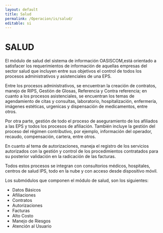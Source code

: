 ```yaml
---
layout: default
title: Salud
permalink: /Operacion/is/salud/
editable: si
---
```


# SALUD


El módulo de salud del sistema de información OASISCOM,está orientado a satisfacer los requerimientos de información de aquellas empresas del sector salud que incluyen entre sus objetivos el control de todos los procesos administrativos y asistenciales de una EPS.  

Entre los procesos administrativos, se encuentran la creación de contratos, manejo de RIPS, Gestión de Glosas, Referencia y Contra referencia; en cuanto a los procesos asistenciales, se encuentran los temas de agendamiento de citas y consultas, laboratorio, hospitalización, enfermería, imágenes estéticas, urgenicas y dispensación de medicamentos, entre otros.  

Por otra parte, gestión de todo el proceso de aseguramiento de los afiliados a las EPS y todos los procesos de afiliación.  También incluye la gestión del proceso del régimen contributivo, por ejemplo, información del operador, recaudo, compensación, cartera, entre otros. 

En cuanto al tema de autorizaciones, maneja el registro de los servicios autorizados con la gestión y control de los procedimientos contratados para su posterior validación en la radicación de las facturas.  

Todos estos procesos se integran con consultorios médicos, hospitales, centros de salud IPS, todo en la nube y con acceso desde dispositivo móvil.  

Los submódulos que componen el módulo de salud, son los siguientes:

* Datos Básicos
* Afiliaciones
* Contratos
* Autorizaciones
* Facturas  
* Alto Costo  
* Manejo de Riesgos
* Atención al Usuario
